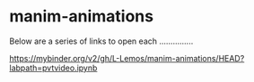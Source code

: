 # manim-animations

Below are a series of links to open each ...............

https://mybinder.org/v2/gh/L-Lemos/manim-animations/HEAD?labpath=pvtvideo.ipynb
